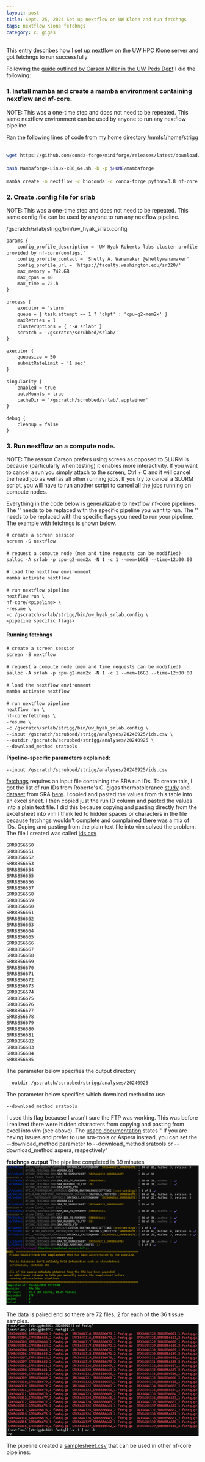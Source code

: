 ```yaml
---
layout: post
title: Sept. 25, 2024 Set up nextflow on UW Klone and run fetchngs
tags: nextflow Klone fetchngs
category: c. gigas
---
```


This entry describes how I set up nextflow on the UW HPC Klone server and got fetchngs to run successfully

Following the [guide outlined by Carson Miller in the UW Peds Dept](https://nf-co.re/configs/uw_hyak_pedslabs) I did the following:


### 1. Install mamba and create a mamba environment containing nextflow and nf-core.  
NOTE: This was a one-time step and does not need to be repeated. This same nextflow environment can be used by anyone to run any nextflow pipeline

Ran the following lines of code from my home directory /mmfs1/home/strigg
```bash

wget https://github.com/conda-forge/miniforge/releases/latest/download/Mambaforge-Linux-x86_64.sh

bash Mambaforge-Linux-x86_64.sh -b -p $HOME/mambaforge

mamba create -n nextflow -c bioconda -c conda-forge python=3.8 nf-core nextflow -y -q

```

### 2. Create .config file for srlab
NOTE: This was a one-time step and does not need to be repeated. This same config file can be used by anyone to run any nextflow pipeline.

/gscratch/srlab/strigg/bin/uw_hyak_srlab.config
```
params {
    config_profile_description = 'UW Hyak Roberts labs cluster profile provided by nf-core/configs.'
    config_profile_contact = 'Shelly A. Wanamaker @shellywanamaker'
    config_profile_url = 'https://faculty.washington.edu/sr320/'
    max_memory = 742.GB
    max_cpus = 40
    max_time = 72.h
}

process {
    executor = 'slurm'
    queue = { task.attempt == 1 ? 'ckpt' : 'cpu-g2-mem2x' }
    maxRetries = 1
    clusterOptions = { "-A srlab" }
    scratch = '/gscratch/scrubbed/srlab/'
}

executor {
    queuesize = 50
    submitRateLimit = '1 sec'
}

singularity {
    enabled = true
    autoMounts = true
    cacheDir = '/gscratch/scrubbed/srlab/.apptainer'
}

debug {
    cleanup = false
}
```


### 3. Run nextflow on a compute node.
NOTE: The reason Carson prefers using screen as opposed to SLURM is because (particularly when testing) it enables more interactivity. If you want to cancel a run you simply attach to the screen, Ctrl + C and it will cancel the head job as well as all other running jobs. If you try to cancel a SLURM script, you will have to run another script to cancel all the jobs running on compute nodes.  

Everything in the code below is generalizable to nextflow nf-core pipelines. The '<pipeline>' needs to be replaced with the specific pipeline you want to run. The '<pipeline specific flags>' needs to be replaced with the specific flags you need to run your pipeline. The example with fetchngs is shown below.

```
# create a screen session
screen -S nextflow

# request a compute node (mem and time requests can be modified)
salloc -A srlab -p cpu-g2-mem2x -N 1 -c 1 --mem=16GB --time=12:00:00

# load the nextflow environment
mamba activate nextflow

# run nextflow pipeline
nextflow run \
nf-core/<pipeline> \
-resume \
-c /gscratch/srlab/strigg/bin/uw_hyak_srlab.config \
<pipeline specific flags>

```

#### Running fetchngs
```
# create a screen session
screen -S nextflow

# request a compute node (mem and time requests can be modified)
salloc -A srlab -p cpu-g2-mem2x -N 1 -c 1 --mem=16GB --time=12:00:00

# load the nextflow environment
mamba activate nextflow

# run nextflow pipeline
nextflow run \
nf-core/fetchngs \
-resume \
-c /gscratch/srlab/strigg/bin/uw_hyak_srlab.config \
--input /gscratch/scrubbed/strigg/analyses/20240925/ids.csv \
--outdir /gscratch/scrubbed/strigg/analyses/20240925 \
--download_method sratools

```
**Pipeline-specific parameters explained:**
```
--input /gscratch/scrubbed/strigg/analyses/20240925/ids.csv
```
[fetchngs](https://nf-co.re/fetchngs/1.12.0/) requires an input file containing the SRA run IDs. To create this, I got the list of run IDs from Roberto's C. gigas thermotolerance [study](https://doi.org/10.1016/j.cbd.2023.101089) and [dataset](https://www.ncbi.nlm.nih.gov/bioproject?Db=biosample&DbFrom=bioproject&Cmd=Link&LinkName=bioproject_biosample&LinkReadableName=BioSample&ordinalpos=1&IdsFromResult=516210) from SRA [here](https://www.ncbi.nlm.nih.gov/Traces/study/?query_key=3&WebEnv=MCID_66f3f6267f36c63f9e0edc25&o=acc_s%3Aa&s=SRR8856650,SRR8856651,SRR8856652,SRR8856653,SRR8856654,SRR8856655,SRR8856656,SRR8856657,SRR8856658,SRR8856659,SRR8856660,SRR8856661,SRR8856662,SRR8856663,SRR8856664,SRR8856665,SRR8856666,SRR8856667,SRR8856668,SRR8856669,SRR8856670,SRR8856671,SRR8856672,SRR8856673,SRR8856674,SRR8856675,SRR8856676,SRR8856677,SRR8856678,SRR8856679,SRR8856680,SRR8856681,SRR8856682,SRR8856683,SRR8856684,SRR8856685). I copied and pasted the values from this table into an excel sheet. I then copied just the run ID column and pasted the values into a plain text file. I did this because copying and pasting directly from the excel sheet into vim I think led to hidden spaces or characters in the file because fetchngs wouldn't complete and complained there was a mix of IDs. Coping and pasting from the plain text file into vim solved the problem. The file I created was called [ids.csv](https://github.com/Resilience-Biomarkers-for-Aquaculture/Cgigas_denovotranscript/blob/main/data/20240925/ids.csv)

```
SRR8856650
SRR8856651
SRR8856652
SRR8856653
SRR8856654
SRR8856655
SRR8856656
SRR8856657
SRR8856658
SRR8856659
SRR8856660
SRR8856661
SRR8856662
SRR8856663
SRR8856664
SRR8856665
SRR8856666
SRR8856667
SRR8856668
SRR8856669
SRR8856670
SRR8856671
SRR8856672
SRR8856673
SRR8856674
SRR8856675
SRR8856676
SRR8856677
SRR8856678
SRR8856679
SRR8856680
SRR8856681
SRR8856682
SRR8856683
SRR8856684
SRR8856685
```

The parameter below specifies the output directory
```
--outdir /gscratch/scrubbed/strigg/analyses/20240925
```

The parameter below specifies which download method to use
```
--download_method sratools
```
I used this flag because I wasn't sure the FTP was working. This was before I realized there were hidden characters from copying and pasting from excel into vim (see above). The [usage documentation](https://nf-co.re/fetchngs/1.12.0/docs/usage/) states " If you are having issues and prefer to use sra-tools or Aspera instead, you can set the --download_method parameter to --download_method sratools or --download_method aspera, respectively"

**fetchngs output**
The pipeline completed in 39 minutes
![](https://raw.githubusercontent.com/Resilience-Biomarkers-for-Aquaculture/Cgigas_denovotranscript/master/analyses/20240925/Screenshot%202024-09-25%20143355.png)

The data is paired end so there are 72 files, 2 for each of the 36 tissue samples.
![](https://raw.githubusercontent.com/Resilience-Biomarkers-for-Aquaculture/Cgigas_denovotranscript/master/analyses/20240925/Screenshot%202024-09-25%20143520.png)

The pipeline created a [samplesheet.csv](https://github.com/Resilience-Biomarkers-for-Aquaculture/Cgigas_denovotranscript/blob/main/analyses/20240925/samplesheet.csv) that can be used in other nf-core pipelines:
